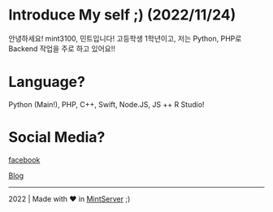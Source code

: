 # Introduce My self ;) (2022/11/24)

안녕하세요! mint3100, 민트입니다! 고등학생 1학년이고,
저는 Python, PHP로 Backend 작업을 주로 하고 있어요!!

# Language?
Python (Main!), PHP, C++, Swift, Node.JS, JS
++
R Studio!

# Social Media?
[facebook](https://www.facebook.com/profile.php?id=100072395130774)

[Blog](https://blog.mintserver.kr)




------------
2022 | Made with ❤ in [MintServer](https://mintserver.kr/) ;)
